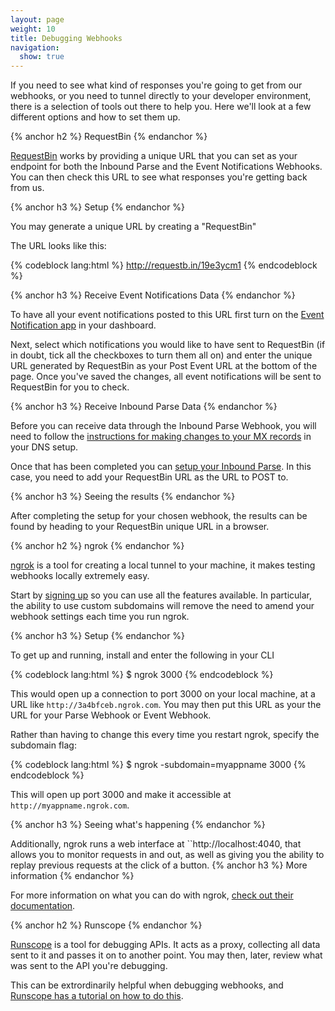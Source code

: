```yaml
---
layout: page
weight: 10
title: Debugging Webhooks
navigation:
  show: true
---
```


If you need to see what kind of responses you're going to get from our webhooks, or you need to tunnel directly to your developer environment, there is a selection of tools out there to help you. Here we'll look at a few different options and how to set them up.

{% anchor h2 %}
RequestBin 
{% endanchor %}

[RequestBin](http://requestb.in) works by providing a unique URL that you can set as your endpoint for both the Inbound Parse and the Event Notifications Webhooks. You can then check this URL to see what responses you're getting back from us.

{% anchor h3 %}
Setup 
{% endanchor %}

You may generate a unique URL by creating a "RequestBin"

The URL looks like this:

{% codeblock lang:html %}
http://requestb.in/19e3ycm1
{% endcodeblock %}

 
{% anchor h3 %}
Receive Event Notifications Data 
{% endanchor %}

To have all your event notifications posted to this URL first turn on the [Event Notification app]({{root_url}}/Apps/event_notification.html) in your dashboard.

Next, select which notifications you would like to have sent to RequestBin (if in doubt, tick all the checkboxes to turn them all on) and enter the unique URL generated by RequestBin as your Post Event URL at the bottom of the page. Once you've saved the changes, all event notifications will be sent to RequestBin for you to check.

{% anchor h3 %}
Receive Inbound Parse Data 
{% endanchor %}

Before you can receive data through the Inbound Parse Webhook, you will need to follow the [instructions for making changes to your MX records]({{root_url}}/API_Reference/Webhooks/parse.html) in your DNS setup.

Once that has been completed you can [setup your Inbound Parse](https://sendgrid.com/developer/reply). In this case, you need to add your RequestBin URL as the URL to POST to.

{% anchor h3 %}
Seeing the results 
{% endanchor %}

After completing the setup for your chosen webhook, the results can be found by heading to your RequestBin unique URL in a browser.

{% anchor h2 %}
ngrok 
{% endanchor %}

[ngrok](https://ngrok.com/) is a tool for creating a local tunnel to your machine, it makes testing webhooks locally extremely easy.

Start by [signing up](https://ngrok.com/dashboard) so you can use all the features available. In particular, the ability to use custom subdomains will remove the need to amend your webhook settings each time you run ngrok.

{% anchor h3 %}
Setup 
{% endanchor %}

To get up and running, install and enter the following in your CLI

{% codeblock lang:html %}
$ ngrok 3000
{% endcodeblock %}

This would open up a connection to port 3000 on your local machine, at a URL like `http://3a4bfceb.ngrok.com`. You may then put this URL as your the URL for your Parse Webhook or Event Webhook.

Rather than having to change this every time you restart ngrok, specify the subdomain flag:

{% codeblock lang:html %}
$ ngrok -subdomain=myappname 3000
{% endcodeblock %}

This will open up port 3000 and make it accessible at `http://myappname.ngrok.com`.

{% anchor h3 %}
Seeing what's happening 
{% endanchor %}

Additionally, ngrok runs a web interface at ``http://localhost:4040</code>, that allows you to monitor requests in and out, as well as giving you the ability to replay previous requests at the click of a button. 
{% anchor h3 %}
More information 
{% endanchor %}

For more information on what you can do with ngrok, [check out their documentation](https://ngrok.com/usage).

{% anchor h2 %}
Runscope 
{% endanchor %}

[Runscope](https://runscope.com) is a tool for debugging APIs. It acts as a proxy, collecting all data sent to it and passes it on to another point. You may then, later, review what was sent to the API you're debugging.

This can be extrordinarily helpful when debugging webhooks, and [Runscope has a tutorial on how to do this](https://www.runscope.com/provider-guide/troubleshooting-webhooks).
